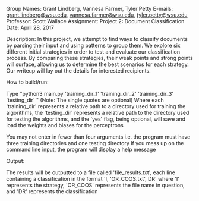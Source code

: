 Group Names: Grant Lindberg, Vannesa Farmer, Tyler Petty
E-mails: grant.lindberg@wsu.edu, vannesa.farmer@wsu.edu, tyler.petty@wsu.edu
Professor: Scott Wallace
Assignment: Project 2: Document Classification
Date: April 28, 2017


Description: In this project, we attempt to find ways to classify documents by parsing their input and using patterns to group them. We explore six different initial
strategies in order to test and evaluate our classification process. By comparing these strategies, their weak points and strong points will surface, allowing us to
determine the best scenarios for each strategy. Our writeup will lay out the details for interested recipients.


How to build/run:

Type "python3 main.py 'training_dir_1' 'training_dir_2' 'training_dir_3' 'testing_dir' <yes>" (Note: The single quotes are optional)
Where each 'training_dir' represents a relative path to a directory used for training the algorithms, the 'testing_dir' represents a relative path to the directory used for testing the algorithms, and the 'yes' flag, being optional, will save and load the weights and biases for the perceptrons

You may not enter in fewer than four arguments i.e. the program must have three training directories and one testing directory
If you mess up on the command line input, the program will display a help message


Output:

The results will be outputted to a file called 'file_results.txt', each line containing a classification in the format 'I, 'OR_COOS.txt', DR' where 'I' represents the strategy, 'OR_COOS' represents the file name in question, and 'DR' represents the classification
